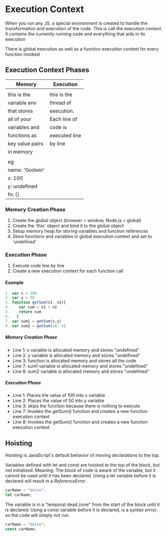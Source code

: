 # Execution Context

When you run any JS, a special environment is created to handle the transformaiton and execution of the code.
This is call the execution context. It contains the currently running code and everything that aids in its execution

There is global execution as well as a function execution context for every function invoked

## Execution Context Phases

| Memory                            | Execution                         |
|-----------------------------------|-----------------------------------|
|                                   |                                   |
| this is the                       | this is the                       |
| variable env                      | thread of                         |
| that stores                       | execution.                        |
| all of your                       | Each line of                      |
| variables and                     | code is                           |
| functions as                      | executed line                     |
| key value pairs                   | by line                           |
| in memory                         |                                   |
|                                   |                                   |
| eg                                |                                   |
| name: 'Godwin'                    |                                   |
| x: 100                            |                                   |
| y: undefined                      |                                   |
| fn: {}                            |                                   |


### Memory Creation Phase

1. Create the global object (browser = window, Node.js = global)
2. Create the 'this' object and bind it to the global object
3. Setup memory heap for storing variables and function references
4. Store functions and variables in global execution context and set to 'undefined'

### Execution Phase

1. Execute code line by line
2. Create a new execution context for each function call 

#### Example
```js
1. var x = 100
2. var y = 50
3. function getSum(n1, n2){
4.    var sum = n1 + n2
5.    return sum
6.   }
7. var sum1 = getSum(x,y)
8. var sum2 = getSum(10, 5)
```

##### Memory Creation Phase
- Line 1: x variable is allocated memory and stores "undefined"
- Line 2: y variable is allocated memory and stores "undefined"
- Line 3: function is allocated memory and stores all the code
- Line 7: sum1 variable is allocated memory and stores "undefined"
- Line 8: sum2 variable is allocated memory and stores "undefined"

##### Execution Phase
- Line 1: Places the value of 100 into x variable
- Line 2: Places the value of 50 into y variable
- Line 3: skips the function because there is nothing to execute
- Line 7: Invokes the getSum() function and creates a new function execution context
- Line 8: Invokes the getSum() function and creates a new function execution context


## Hoisting

Hoisting is JavaScript's default behavior of moving declarations to the top.

Variables defined with let and const are hoisted to the top of the block, but not initialized.
Meaning: The block of code is aware of the variable, but it cannot be used until it has been declared.
Using a let variable before it is declared will result in a *ReferenceError*.
```js
carName = "Volvo";
let carName;
```

The variable is in a "temporal dead zone" from the start of the block until it is declared:
Using a const variable before it is declared, is a *syntax errror*, so the code will simply not run.
```js
carName = "Volvo";
const carName;
```